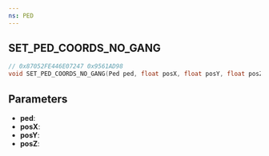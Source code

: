 ```yaml
---
ns: PED
---
```

## SET_PED_COORDS_NO_GANG

```c
// 0x87052FE446E07247 0x9561AD98
void SET_PED_COORDS_NO_GANG(Ped ped, float posX, float posY, float posZ);
```


## Parameters
* **ped**: 
* **posX**: 
* **posY**: 
* **posZ**: 

